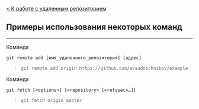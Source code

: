 [< К работе с удаленным репозиторием](/md-files/Remote_Repository.md)
## Примеры использования некоторых команд
---
Команда 
```bash=
git remote add [имя_удаленного_репозитория] [адрес]
```
>`git remote add origin https://github.com/avsudnichnikov/example`

Команда
```bash=
git fetch [<options>] [<repository> [<refspec>…​]]
```
>`git fetch origin master`